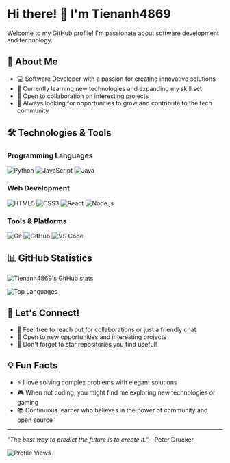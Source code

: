 # Hi there! 👋 I'm Tienanh4869

Welcome to my GitHub profile! I'm passionate about software development and technology.

## 🔭 About Me
- 💻 Software Developer with a passion for creating innovative solutions
- 🌱 Currently learning new technologies and expanding my skill set
- 👥 Open to collaboration on interesting projects
- 🎯 Always looking for opportunities to grow and contribute to the tech community

## 🛠️ Technologies & Tools

### Programming Languages
![Python](https://img.shields.io/badge/Python-3776AB?style=for-the-badge&logo=python&logoColor=white)
![JavaScript](https://img.shields.io/badge/JavaScript-F7DF1E?style=for-the-badge&logo=javascript&logoColor=black)
![Java](https://img.shields.io/badge/Java-ED8B00?style=for-the-badge&logo=java&logoColor=white)

### Web Development
![HTML5](https://img.shields.io/badge/HTML5-E34F26?style=for-the-badge&logo=html5&logoColor=white)
![CSS3](https://img.shields.io/badge/CSS3-1572B6?style=for-the-badge&logo=css3&logoColor=white)
![React](https://img.shields.io/badge/React-20232A?style=for-the-badge&logo=react&logoColor=61DAFB)
![Node.js](https://img.shields.io/badge/Node.js-43853D?style=for-the-badge&logo=node.js&logoColor=white)

### Tools & Platforms
![Git](https://img.shields.io/badge/Git-F05032?style=for-the-badge&logo=git&logoColor=white)
![GitHub](https://img.shields.io/badge/GitHub-100000?style=for-the-badge&logo=github&logoColor=white)
![VS Code](https://img.shields.io/badge/VS_Code-007ACC?style=for-the-badge&logo=visual-studio-code&logoColor=white)

## 📊 GitHub Statistics

![Tienanh4869's GitHub stats](https://github-readme-stats.vercel.app/api?username=Tienanh4869&show_icons=true&theme=radical)

![Top Languages](https://github-readme-stats.vercel.app/api/top-langs/?username=Tienanh4869&layout=compact&theme=radical)

## 🤝 Let's Connect!

- 📧 Feel free to reach out for collaborations or just a friendly chat
- 💼 Open to new opportunities and interesting projects
- 🌟 Don't forget to star repositories you find useful!

## 💡 Fun Facts
- ⚡ I love solving complex problems with elegant solutions
- 🎮 When not coding, you might find me exploring new technologies or gaming
- 📚 Continuous learner who believes in the power of community and open source

---

*"The best way to predict the future is to create it."* - Peter Drucker

![Profile Views](https://komarev.com/ghpvc/?username=Tienanh4869&color=brightgreen)

